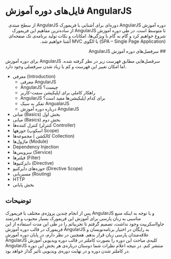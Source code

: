# فایل‌های دوره آموزش AngularJS
<p dir="rtl">
دوره‌ آموزش AngularJS دوره‌ای برای آشنایی با فریمورک AngularJS از سطح مبتدی تا متوسط است. در طی دوره‌ آموزش AngularJS از ساده‌ترین مفاهیم این فریمورک شروع خواهیم کرد و گام به گام با ویژگی‌ها، امکانات و نکات تولید برنامه‌ی تک صفحه‌ای (SPA – Single Page Application) با الگوی MVC آشنا خواهیم شد.
</p>
<p dir="rtl">
## سرفصل‌های دوره‌ آموزش AngularJS
</p>
برای دوره‌ آموزش AngularJS سرفصل‌هایی مطابق فهرست زیر در نظر گرفته شده. اما امکان تغییر این فهرست و کم یا زیاد شدن سرفصلی وجود دارد.

* معرفی (Introduction)
	* معرفی AngularJS
	* AngularJS چیست؟
	* راهکار کاملی برای اپلیکیشن سمت-کاربر
	* AngularJS برای کدام اپلیکیشن‌ها مفید است؟
	* تفکر به سبک AngualarJS
	* درباره دوره آموزش AngularJS
* مبانی (Basics) بخش اول
* مبانی (Basics) بخش دوم
* کنترل کننده‌ها (کنترلر Controller)
* حوزهها (اسکوپ Scope)
* مجموعه‌‌ها ( کالکشن‌ Collection)
* ماژول‌ها (Module)
* Dependency Injection
* سرویس‌ها (Service)
* فیلتر‌ها (Filter)
* دایرکتیو‌ها (Directive)
* حوزه‌های دایرکتیو (Directive Scope)
* مسیر‌یابی (Routing)
* HTTP
* بخش پایانی

## توضیحات
پس از انجام چندین پروژه‌ی مختلف با فریمورک AngularJS و با توجه به اینکه منبع مناسبی به زبان پارسی برای آموزش این فریمورک بسیار محبوب و قدرتمند جاوااسکریپت وجود نداشت، تصمیم گرفتم تا تجربیاتم را در طی این مدت استفاده از این فریمورک در قالب دوره‌ آموزش AngularJS به رایگان در اختیار برنامه‌نویسان و علاقه‌مندان پارسی زبان قرار بدهم. همچنین در نظر دارم، در پایان دوره‌ آموزش AngularJS کلیه‌ی مباحث این دوره‌ را بصورت کاملتر در قالب دوره‌ ویدیویی آموزش AngularJS منتشر کنم. در نتیجه اعلام نظرات شما دوستان درباره‌ی هر بخش این دوره در کاملتر شدن دوره و در نهایت دوره‌ی ویدیویی تاثیر گذار خواهد بود.
